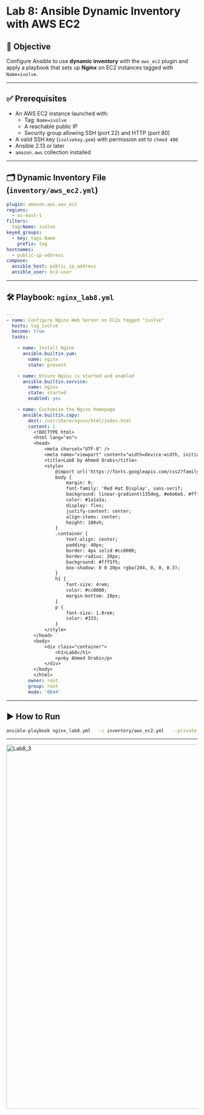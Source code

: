 
# Lab 8: Ansible Dynamic Inventory with AWS EC2

## 🎯 Objective

Configure Ansible to use **dynamic inventory** with the `aws_ec2` plugin and apply a playbook that sets up **Nginx** on EC2 instances tagged with `Name=ivolve`.

---

## ✅ Prerequisites

- An AWS EC2 instance launched with:
  - Tag: `Name=ivolve`
  - A reachable public IP
  - Security group allowing SSH (port 22) and HTTP (port 80)
- A valid SSH key (`ivolvekey.pem`) with permission set to `chmod 400`
- Ansible 2.13 or later
- `amazon.aws` collection installed

---

## 🗂️ Dynamic Inventory File (`inventory/aws_ec2.yml`)

```yaml
plugin: amazon.aws.aws_ec2
regions:
  - us-east-1
filters:
  tag:Name: ivolve
keyed_groups:
  - key: tags.Name
    prefix: tag
hostnames:
  - public-ip-address
compose:
  ansible_host: public_ip_address
  ansible_user: ec2-user
```

---

## 🛠️ Playbook: `nginx_lab8.yml`

```yaml
---
- name: Configure Nginx Web Server on EC2s tagged "ivolve"
  hosts: tag_ivolve
  become: true
  tasks:

    - name: Install Nginx
      ansible.builtin.yum:
        name: nginx
        state: present

    - name: Ensure Nginx is started and enabled
      ansible.builtin.service:
        name: nginx
        state: started
        enabled: yes

    - name: Customize the Nginx homepage
      ansible.builtin.copy:
        dest: /usr/share/nginx/html/index.html
        content: |
          <!DOCTYPE html>
          <html lang="en">
          <head>
              <meta charset="UTF-8" />
              <meta name="viewport" content="width=device-width, initial-scale=1.0" />
              <title>Lab8 by Ahmed Orabi</title>
              <style>
                  @import url('https://fonts.googleapis.com/css2?family=Red+Hat+Display:wght@500;700&display=swap');
                  body {
                      margin: 0;
                      font-family: 'Red Hat Display', sans-serif;
                      background: linear-gradient(135deg, #e6e6e6, #ffffff);
                      color: #1a1a1a;
                      display: flex;
                      justify-content: center;
                      align-items: center;
                      height: 100vh;
                  }
                  .container {
                      text-align: center;
                      padding: 40px;
                      border: 4px solid #cc0000;
                      border-radius: 20px;
                      background: #fff5f5;
                      box-shadow: 0 0 20px rgba(204, 0, 0, 0.3);
                  }
                  h1 {
                      font-size: 4rem;
                      color: #cc0000;
                      margin-bottom: 10px;
                  }
                  p {
                      font-size: 1.8rem;
                      color: #333;
                  }
              </style>
          </head>
          <body>
              <div class="container">
                  <h1>Lab8</h1>
                  <p>by Ahmed Orabi</p>
              </div>
          </body>
          </html>
        owner: root
        group: root
        mode: '0644'

```

---

## ▶️ How to Run

```bash
ansible-playbook nginx_lab8.yml   -i inventory/aws_ec2.yml   --private-key your_private_key
```

---

<img width="959" alt="Lab8_3" src="https://github.com/user-attachments/assets/08ab716e-a887-446a-b2e1-88baf0407a6a" />



